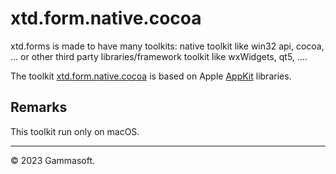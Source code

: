 
# xtd.form.native.cocoa

xtd.forms is made to have many toolkits: native toolkit like win32 api, cocoa, ... or other third party libraries/framework toolkit like wxWidgets, qt5, ....

The toolkit [xtd.form.native.cocoa](.) is based on Apple [AppKit](https://developer.apple.com/documentation/appkit/)  libraries.

## Remarks

This toolkit run only on macOS.

______________________________________________________________________________________________

© 2023 Gammasoft.
